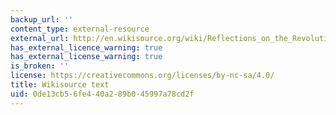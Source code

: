 ```yaml
---
backup_url: ''
content_type: external-resource
external_url: http://en.wikisource.org/wiki/Reflections_on_the_Revolution_in_France
has_external_licence_warning: true
has_external_license_warning: true
is_broken: ''
license: https://creativecommons.org/licenses/by-nc-sa/4.0/
title: Wikisource text
uid: 0de13cb5-6fe4-40a2-89b0-45997a78cd2f
---
```


